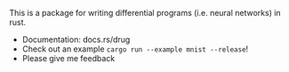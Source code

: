 This is a package for writing differential programs (i.e. neural networks) in
rust.

* Documentation: docs.rs/drug
* Check out an example `cargo run --example mnist --release`!
* Please give me feedback

